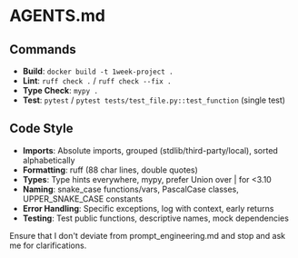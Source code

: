 # AGENTS.md

## Commands
- **Build**: `docker build -t 1week-project .`
- **Lint**: `ruff check .` / `ruff check --fix .`
- **Type Check**: `mypy .`
- **Test**: `pytest` / `pytest tests/test_file.py::test_function` (single test)

## Code Style
- **Imports**: Absolute imports, grouped (stdlib/third-party/local), sorted alphabetically
- **Formatting**: ruff (88 char lines, double quotes)
- **Types**: Type hints everywhere, mypy, prefer Union over | for <3.10
- **Naming**: snake_case functions/vars, PascalCase classes, UPPER_SNAKE_CASE constants
- **Error Handling**: Specific exceptions, log with context, early returns
- **Testing**: Test public functions, descriptive names, mock dependencies

Ensure that I don't deviate from prompt_engineering.md and stop and ask me for clarifications.